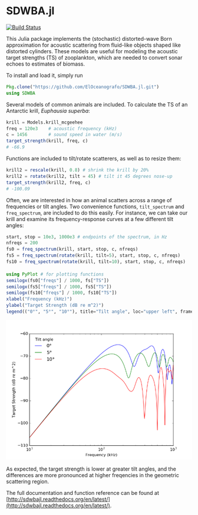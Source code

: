 # SDWBA.jl

[![Build Status](https://travis-ci.org/ElOceanografo/SDWBA.jl.svg?branch=master)](https://travis-ci.org/ElOceanografo/SDWBA.jl)

This Julia package implements the (stochastic) distorted-wave Born approximation for 
acoustic scattering from fluid-like objects shaped like distorted cylinders.  These
models are useful for modeling the acoustic target strengths (TS) of zooplankton, which
are needed to convert sonar echoes to estimates of biomass.

To install and load it, simply run

```julia
Pkg.clone("https://github.com/ElOceanografo/SDWBA.jl.git")
using SDWBA
```

Several models of common animals are included.  To calculate the TS of an Antarctic krill,
*Euphausia superba*:

```julia
krill = Models.krill_mcgeehee
freq = 120e3	# acoustic frequency (kHz)
c = 1456		# sound speed in water (m/s)
target_strength(krill, freq, c)
# -66.9
``` 

Functions are included to tilt/rotate scatterers, as well as to resize them:

```julia
krill2 = rescale(krill, 0.8) # shrink the krill by 20%
krill2 = rotate(krill2, tilt = 45) # tilt it 45 degrees nose-up
target_strength(krill2, freq, c)
# -100.09
```

Often, we are interested in how an animal scatters across a range of frequencies or tilt angles. Two convenience functions, `tilt_spectrum` and `freq_spectrum`, are included to do this easily.  For instance, we can take our krill and examine its frequency-response curves at a few different tilt angles:

```julia
start, stop = 10e3, 1000e3 # endpoints of the spectrum, in Hz
nfreqs = 200
fs0 = freq_spectrum(krill, start, stop, c, nfreqs)
fs5 = freq_spectrum(rotate(krill, tilt=5), start, stop, c, nfreqs)
fs10 = freq_spectrum(rotate(krill, tilt=10), start, stop, c, nfreqs)

using PyPlot # for plotting functions
semilogx(fs0["freqs"] / 1000, fs["TS"])
semilogx(fs5["freqs"] / 1000, fs5["TS"])
semilogx(fs10["freqs"] / 1000, fs10["TS"])
xlabel("Frequency (kHz)")
ylabel("Target Strength (dB re m^2)")
legend(("0°", "5°", "10°"), title="Tilt angle", loc="upper left", frameon=false)
```

![Krill frequency response](krill_freq_response.png)

As expected, the target strength is lower at greater tilt angles, and the differences are more pronounced at higher freqencies in the geometric scattering region.

The full documentation and function reference can be found at [http://sdwbajl.readthedocs.org/en/latest/](http://sdwbajl.readthedocs.org/en/latest/).
